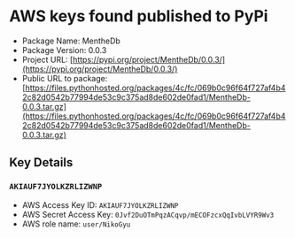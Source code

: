 # AWS keys found published to PyPi

* Package Name: MentheDb
* Package Version: 0.0.3
* Project URL: [https://pypi.org/project/MentheDb/0.0.3/](https://pypi.org/project/MentheDb/0.0.3/)
* Public URL to package: [https://files.pythonhosted.org/packages/4c/fc/069b0c96f64f727af4b42c82d0542b77994de53c9c375ad8de602de0fad1/MentheDb-0.0.3.tar.gz](https://files.pythonhosted.org/packages/4c/fc/069b0c96f64f727af4b42c82d0542b77994de53c9c375ad8de602de0fad1/MentheDb-0.0.3.tar.gz)

## Key Details
### `AKIAUF7JYOLKZRLIZWNP`

* AWS Access Key ID: `AKIAUF7JYOLKZRLIZWNP`
* AWS Secret Access Key: `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` 
* AWS role name: `user/NikoGyu`
